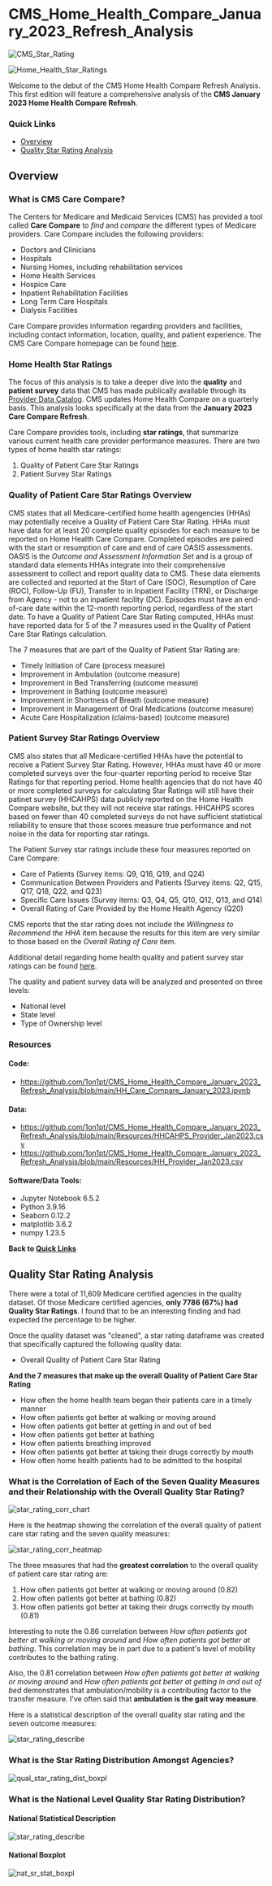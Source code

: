 # CMS_Home_Health_Compare_January_2023_Refresh_Analysis
![CMS_Star_Rating](https://user-images.githubusercontent.com/94148420/214742856-a5c8407f-39a1-4977-aea8-f60cba9fe8de.png)

![Home_Health_Star_Ratings](https://user-images.githubusercontent.com/94148420/214742886-5c719324-640a-4d44-b395-67b8bc43b719.png)

Welcome to the debut of the CMS Home Health Compare Refresh Analysis.  This first edition will feature a comprehensive analysis of the **CMS January 2023 Home Health Compare Refresh**.

### Quick Links
* [Overview](#overview)
* [Quality Star Rating Analysis](#quality-star-rating-analysis)

## Overview
### What is CMS Care Compare?

The Centers for Medicare and Medicaid Services (CMS) has provided a tool called **Care Compare** to *find* and *compare* the different types of Medicare providers.  Care Compare includes the following providers:

* Doctors and Clinicians
* Hospitals
* Nursing Homes, including rehabilitation services
* Home Health Services
* Hospice Care
* Inpatient Rehabilitation Facilities
* Long Term Care Hospitals
* Dialysis Facilities

Care Compare provides information regarding providers and facilities, including contact information, location, quality, and patient experience.  The CMS Care Compare homepage can be found [here](https://www.medicare.gov/care-compare/).  

### Home Health Star Ratings

The focus of this analysis is to take a deeper dive into the **quality** and **patient survey** data that CMS has made publically available through its [Provider Data Catalog](https://data.cms.gov/provider-data/).  CMS updates Home Health Compare on a quarterly basis.  This analysis looks specifically at the data from the **January 2023 Care Compare Refresh**.

Care Compare provides tools, including **star ratings**, that summarize various current health care provider performance measures.  There are two types of home health star ratings:

1.  Quality of Patient Care Star Ratings
2.  Patient Survey Star Ratings

### Quality of Patient Care Star Ratings Overview

CMS states that all Medicare-certified home health agengencies (HHAs) may potentially receive a Quality of Patient Care Star Rating. HHAs must have data for at least 20 complete quality episodes for each measure to be reported on Home Health Care Compare. Completed episodes are paired with the start or resumption of care and end of care OASIS assessments.  OASIS is the *Outcome and Assessment Information Set* and is a group of standard data elements HHAs integrate into their comprehensive assessment to collect and report quality data to CMS.  These data elements are collected and reported at the Start of Care (SOC), Resumption of Care (ROC), Follow-Up (FU), Transfer to in Inpatient Facility (TRN), or Discharge from Agency - not to an inpatient facility (DC).  Episodes must have an end-of-care date within the 12-month reporting period, regardless of the start date. To have a Quality of Patient Care Star Rating computed, HHAs must have reported data for 5 of the 7 measures used in the Quality of Patient Care Star Ratings calculation. 

The 7 measures that are part of the Quality of Patient Star Rating are:

* Timely Initiation of Care (process measure)
* Improvement in Ambulation (outcome measure)
* Improvement in Bed Transferring (outcome measure)
* Improvement in Bathing (outcome measure)
* Improvement in Shortness of Breath (outcome measure)
* Improvement in Management of Oral Medications (outcome measure)
* Acute Care Hospitalization (claims-based) (outcome measure)

### Patient Survey Star Ratings Overview

CMS also states that all Medicare-certified HHAs have the potential to receive a Patient Survey Star Rating. However, HHAs must have 40 or more completed surveys over the four-quarter reporting period to receive Star Ratings for that reporting period. Home health agencies that do not have 40 or more completed surveys for calculating Star Ratings will still have their patinet survey (HHCAHPS) data publicly reported on the Home Health Compare website, but they will not receive star ratings.  HHCAHPS scores based on fewer than 40 completed surveys do not have sufficient statistical reliability to ensure that those scores measure true performance and not noise in the data for reporting star ratings.

The Patient Survey star ratings include these four measures reported on Care Compare:

* Care of Patients (Survey items: Q9, Q16, Q19, and Q24)
* Communication Between Providers and Patients (Survey items: Q2, Q15, Q17, Q18, Q22, and Q23)
* Specific Care Issues (Survey items: Q3, Q4, Q5, Q10, Q12, Q13, and Q14)
* Overall Rating of Care Provided by the Home Health Agency (Q20)

CMS reports that the star rating does not include the *Willingness to Recommend the HHA* item because the results for this item are very similar to those based on the *Overall Rating of Care* item.

Additional detail regarding home health quality and patient survey star ratings can be found [here](https://www.cms.gov/Medicare/Quality-Initiatives-Patient-Assessment-Instruments/HomeHealthQualityInits/HHQIHomeHealthStarRatings).

The quality and patient survey data will be analyzed and presented on three levels:

* National level
* State level
* Type of Ownership level

### Resources
#### Code:
* https://github.com/1on1pt/CMS_Home_Health_Compare_January_2023_Refresh_Analysis/blob/main/HH_Care_Compare_January_2023.ipynb

#### Data:
* https://github.com/1on1pt/CMS_Home_Health_Compare_January_2023_Refresh_Analysis/blob/main/Resources/HHCAHPS_Provider_Jan2023.csv
* https://github.com/1on1pt/CMS_Home_Health_Compare_January_2023_Refresh_Analysis/blob/main/Resources/HH_Provider_Jan2023.csv

#### Software/Data Tools:
* Jupyter Notebook 6.5.2
* Python 3.9.16
* Seaborn 0.12.2
* matplotlib 3.6.2
* numpy 1.23.5

**Back to [Quick Links](#quick-links)**

## Quality Star Rating Analysis

There were a total of 11,609 Medicare certified agencies in the quality dataset. Of those Medicare certified agencies, **only 7786 (67%) had Quality Star Ratings**.  I found that to be an interesting finding and had expected the percentage to be higher.

Once the quality dataset was "cleaned", a star rating dataframe was created that specifically captured the following quality data:

* Overall Quality of Patient Care Star Rating

**And the 7 measures that make up the overall Quality of Patient Care Star Rating**

* How often the home health team began their patients care in a timely manner
* How often patients got better at walking or moving around
* How often patients got better at getting in and out of bed
* How often patients got better at bathing
* How often patients breathing improved
* How often patients got better at taking their drugs correctly by mouth
* How often home health patients had to be admitted to the hospital

### What is the Correlation of Each of the Seven Quality Measures and their Relationship with the Overall Quality Star Rating?

![star_rating_corr_chart](https://user-images.githubusercontent.com/94148420/220209715-58ba0577-d8a9-430d-a9cd-e9f6c8505d1b.png)

Here is the heatmap showing the correlation of the overall quality of patient care star rating and the seven quality measures:

![star_rating_corr_heatmap](https://user-images.githubusercontent.com/94148420/220210118-67c0a6f2-9f35-46a1-bf30-2b5798b63808.png)

The three measures that had the **greatest correlation** to the overall quality of patient care star rating are:

1. How often patients got better at walking or moving around (0.82)
2. How often patients got better at bathing (0.82)
3. How often patients got better at taking their drugs correctly by mouth (0.81)

Interesting to note the 0.86 correlation between *How often patients got better at walking or moving around* and *How often patients got better at bathing*.  This correlation may be in part due to a patient's level of mobility contributes to the bathing rating.

Also, the 0.81 correlation between *How often patients got better at walking or moving around* and *How often patients got better at getting in and out of bed* demonstrates that ambulation/mobility is a contributing factor to the transfer measure.  I've often said that **ambulation is the gait way measure**.

Here is a statistical description of the overall quality star rating and the seven outcome measures:

![star_rating_describe](https://user-images.githubusercontent.com/94148420/220212509-927884cf-461c-4914-871c-75a50aca934c.png)

### What is the Star Rating Distribution Amongst Agencies?

![qual_star_rating_dist_boxpl](https://user-images.githubusercontent.com/94148420/220226467-9e1ce9b5-bfd3-4fa5-83a1-824e0afea4d7.png)

### What is the National Level Quality Star Rating Distribution?

#### National Statistical Description

![star_rating_describe](https://user-images.githubusercontent.com/94148420/220228027-5c8d77a7-a913-42b4-90e6-fead9c658377.png)

#### National Boxplot

![nat_sr_stat_boxpl](https://user-images.githubusercontent.com/94148420/220228297-3868edfb-3da5-4962-ace3-a1294497d29c.png)


